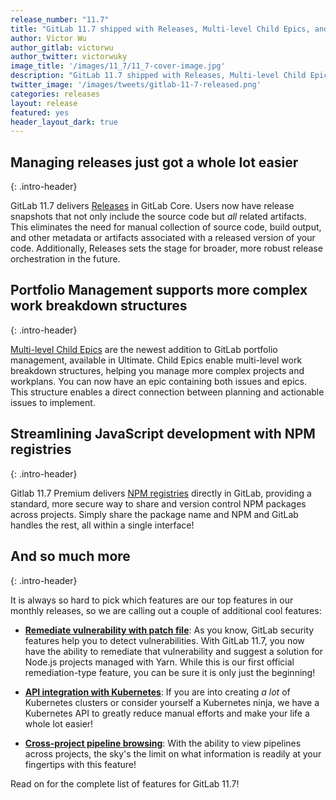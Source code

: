 ```yaml
---
release_number: "11.7"
title: "GitLab 11.7 shipped with Releases, Multi-level Child Epics, and NPM Registry"
author: Victor Wu
author_gitlab: victorwu
author_twitter: victorwuky
image_title: '/images/11_7/11_7-cover-image.jpg'
description: "GitLab 11.7 shipped with Releases, Multi-level Child Epics, and NPM Registry!"
twitter_image: '/images/tweets/gitlab-11-7-released.png'
categories: releases
layout: release
featured: yes
header_layout_dark: true
---
```


## Managing releases just got a whole lot easier
{: .intro-header}

GitLab 11.7 delivers [Releases](#publish-releases-for-your-projects) in GitLab Core. Users now have release snapshots that not only include the source code but _all_ related artifacts.
This eliminates the need for manual collection of source code, build output, and other metadata or artifacts associated with a released version of your code. Additionally, Releases sets the stage for broader, more robust release orchestration in the future.

## Portfolio Management supports more complex work breakdown structures
{: .intro-header}

[Multi-level Child Epics](#multi-level-child-epics) are the newest addition to GitLab portfolio management, available in Ultimate. Child Epics enable multi-level work breakdown structures, helping you manage more complex projects and workplans. You can now have an epic containing both issues and epics.
This structure enables a direct connection between planning and actionable issues to implement.

## Streamlining JavaScript development with NPM registries
{: .intro-header}

Gitlab 11.7 Premium delivers [NPM registries](#npm-registry) directly in GitLab, providing a standard, more secure way to share and version control NPM packages across projects. Simply share the package name and NPM and GitLab handles the rest, all within a single interface!

## And so much more
{: .intro-header}

It is always so hard to pick which features are our top features in our monthly releases, so we are calling out a couple of additional cool features:

* [**Remediate vulnerability with patch file**](#remediate-vulnerability-with-patch-file): As you know, GitLab security features help you to detect vulnerabilities. With GitLab 11.7, you now have the ability to remediate that vulnerability and suggest a solution for Node.js projects managed with Yarn. While this is our first official remediation-type feature, you can be sure it is only just the beginning!

* [**API integration with Kubernetes**](#api-support-for-kubernetes-integration): If you are into creating _a lot_ of Kubernetes clusters or consider yourself a Kubernetes ninja, we have a Kubernetes API to greatly reduce manual efforts and make your life a whole lot easier!

* [**Cross-project pipeline browsing**](#cross-project-pipeline-browsing): With the ability to view pipelines across projects, the sky's the limit on what information is readily at your fingertips with this feature!

Read on for the complete list of features for GitLab 11.7!
